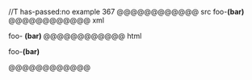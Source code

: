 //T has-passed:no
example 367
@@@@@@@@@@@@ src
foo-__(bar)__
@@@@@@@@@@@@ xml
<?xml version="1.0" encoding="UTF-8"?>
<!DOCTYPE document SYSTEM "CommonMark.dtd">
<document xmlns="http://commonmark.org/xml/1.0">
  <paragraph>
    <text>foo-</text>
    <strong>
      <text>(bar)</text>
    </strong>
  </paragraph>
</document>
@@@@@@@@@@@@ html
<p>foo-<strong>(bar)</strong></p>
@@@@@@@@@@@@
